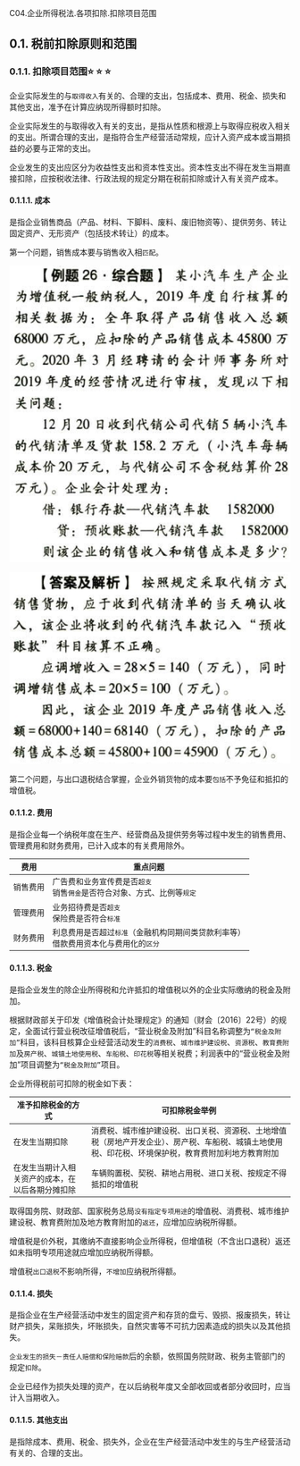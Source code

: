 C04.企业所得税法.各项扣除.扣除项目范围

## 0.1. 税前扣除原则和范围

### 0.1.1. 扣除项目范围:star: :star: :star: 

企业实际发生的与`取得收入`有关的、合理的支出，包括成本、费用、税金、损失和其他支出，准予在计算应纳现所得额时扣除。

企业实际发生的与取得收入有关的支出，是指从性质和根源上与取得应税收入相关的支出。所谓合理的支出，是指符合生产经营活动常规，应计入资产成本或当期损益的必要与正常的支出。

企业发生的支出应区分为收益性支出和资本性支出。资本性支出不得在发生当期直接扣除，应按税收法律、行政法规的规定分期在税前扣除或计入有关资产成本。

#### 0.1.1.1. 成本

是指企业销售商品（产品、材料、下脚料、废料、废旧物资等）、提供劳务、转让固定资产、无形资产（包括技术转让）的成本。

第一个问题，销售成本要与销售收入相`匹配`。

![](media/7a77fcc6e82175fa8699bb8de75901e7.png)

![](media/e1d7840ee22275b74e0e757ba20b6ad7.png)

第二个问题，与出口退税结合掌握，企业外销货物的成本要`包括`不予免征和抵扣的增值税。

#### 0.1.1.2. 费用

是指企业每一个纳税年度在生产、经营商品及提供劳务等过程中发生的销售费用、管理费用和财务费用，已计入成本的有关费用除外。

| 费用     | 重点问题                                                                                  |
|----------|-------------------------------------------------------------------------------------------|
| 销售费用 | 广告费和业务宣传费是否`超支`<br/>销售`佣金`是否符合对象、方式、比例等`规定`           |
| 管理费用 | 业务招待费是否`超支`<br/>保险费是否符合`标准`                                           |
| 财务费用 | 利息费用是否超过`标准`（金融机构同期间类贷款利率等）<br/>借款费用资本化与费用化的`区分` |

#### 0.1.1.3. 税金

是指企业发生的除企业所得税和允许抵扣的增值税以外的企业实际缴纳的税金及附加。

根据财政部关于印发《增值税会计处理规定》的通知（财会〔2016〕22号）的规定，全面试行营业税改征增值税后，“营业税金及附加”科目名称调整为`“税金及附加”`科目，该科目核算企业经营活动发生的`消费税`、`城市维护建设税`、`资源税`、`教育费附加`及`房产税`、`城镇土地使用税`、`车船税`、`印花税`等相关税费；利润表中的“营业税金及附加”项目调整为`“税金及附加”`项目。

企业所得税前可扣除的税金如下表：

| 准予扣除税金的方式                               | 可扣除税金举例                                                                                                                                       |
|--------------------------------------------------|------------------------------------------------------------------------------------------------------------------------------------------------------|
| 在发生当期扣除                                   | 消费税、城市维护建设税、出口关税、资源税、土地增值税（房地产开发企业）、房产税、车船税、城镇土地使用税、印花税、环境保护税，教育费附加利地方教育附加 |
| 在发生当期计入相关资产的成本，在以后各期分摊扣除 | 车辆购置税、契税、耕地占用税、进口关税、按规定不得抵扣的增值税                                                                                       |

取得国务院、财政部、国家税务总局`没有指定专项用途`的增值税、消费税、城市维护建设税、教育费附加及地方教育附加的`返还`，应增加应纳税所得额。

增值税是价外税，其缴纳不直接影响企业所得税，但增值税（不含出口退税）返还如未指明专项用途就应增加应纳税所得额。

增值税`出口退税`不影响所得，`不增加`应纳税所得额。

#### 0.1.1.4. 损失

是指企业在生产经营活动中发生的固定资产和存货的盘亏、毁损、报废损失，转让财产损失，呆账损失，坏账损失，自然灾害等不可抗力因素造成的损失以及其他损失。

`企业发生的损失－责任人赔偿和保险赔款`后的余额，依照国务院财政、税务主管部门的规定`扣除`。

企业已经作为损失处理的资产，在以后纳税年度又全部收回或者部分收回时，应当计入当期收入。

#### 0.1.1.5. 其他支出

是指除成本、费用、税金、损失外，企业在生产经营活动中发生的与生产经营活动有关的、合理的支出。
